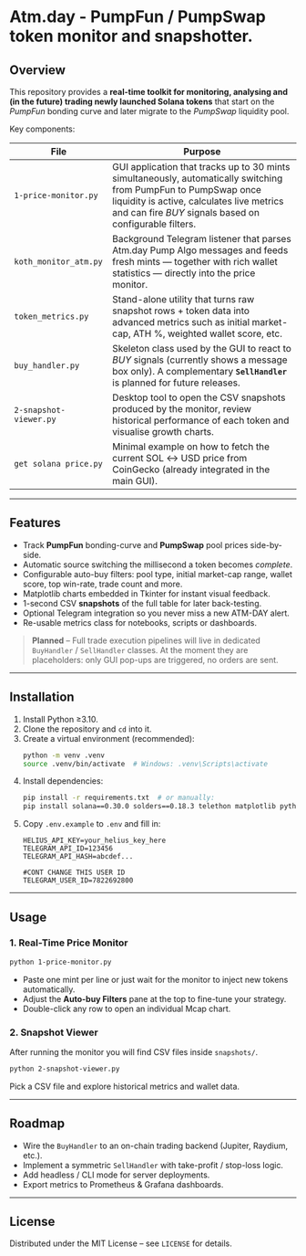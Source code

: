 # Atm.day - PumpFun / PumpSwap token monitor and snapshotter.

## Overview
This repository provides a **real-time toolkit for monitoring, analysing and (in the future) trading newly launched Solana tokens** that start on the _PumpFun_ bonding curve and later migrate to the _PumpSwap_ liquidity pool.

Key components:

| File | Purpose |
|------|---------|
| `1-price-monitor.py` | GUI application that tracks up to 30 mints simultaneously, automatically switching from PumpFun to PumpSwap once liquidity is active, calculates live metrics and can fire *BUY* signals based on configurable filters. |
| `koth_monitor_atm.py` | Background Telegram listener that parses Atm.day Pump Algo messages and feeds fresh mints — together with rich wallet statistics — directly into the price monitor. |
| `token_metrics.py` | Stand-alone utility that turns raw snapshot rows + token data into advanced metrics such as initial market-cap, ATH %, weighted wallet score, etc. |
| `buy_handler.py` | Skeleton class used by the GUI to react to *BUY* signals (currently shows a message box only). A complementary **`SellHandler`** is planned for future releases. |
| `2-snapshot-viewer.py` | Desktop tool to open the CSV snapshots produced by the monitor, review historical performance of each token and visualise growth charts. |
| `get solana price.py` | Minimal example on how to fetch the current SOL ↔ USD price from CoinGecko (already integrated in the main GUI). |

---

## Features
* Track **PumpFun** bonding-curve and **PumpSwap** pool prices side-by-side.
* Automatic source switching the millisecond a token becomes _complete_.
* Configurable auto-buy filters: pool type, initial market-cap range, wallet score, top win-rate, trade count and more.
* Matplotlib charts embedded in Tkinter for instant visual feedback.
* 1-second CSV **snapshots** of the full table for later back-testing.
* Optional Telegram integration so you never miss a new ATM-DAY alert.
* Re-usable metrics class for notebooks, scripts or dashboards.

> **Planned** – Full trade execution pipelines will live in dedicated `BuyHandler` / `SellHandler` classes. At the moment they are placeholders: only GUI pop-ups are triggered, no orders are sent.

---

## Installation
1. Install Python ≥3.10.
2. Clone the repository and `cd` into it.
3. Create a virtual environment (recommended):
   ```bash
   python -m venv .venv
   source .venv/bin/activate  # Windows: .venv\Scripts\activate
   ```
4. Install dependencies:
   ```bash
   pip install -r requirements.txt  # or manually:
   pip install solana==0.30.0 solders==0.18.3 telethon matplotlib python-dotenv requests typing-extensions
   ```
5. Copy `.env.example` to `.env` and fill in:
   ```dotenv
   HELIUS_API_KEY=your_helius_key_here
   TELEGRAM_API_ID=123456
   TELEGRAM_API_HASH=abcdef...

   #CONT CHANGE THIS USER ID
   TELEGRAM_USER_ID=7822692800
   ```

---

## Usage
### 1. Real-Time Price Monitor
```bash
python 1-price-monitor.py
```
* Paste one mint per line or just wait for the monitor to inject new tokens automatically.
* Adjust the **Auto-buy Filters** pane at the top to fine-tune your strategy.
* Double-click any row to open an individual Mcap chart.

### 2. Snapshot Viewer
After running the monitor you will find CSV files inside `snapshots/`.

```bash
python 2-snapshot-viewer.py
```
Pick a CSV file and explore historical metrics and wallet data.

---

## Roadmap
* Wire the `BuyHandler` to an on-chain trading backend (Jupiter, Raydium, etc.).
* Implement a symmetric `SellHandler` with take-profit / stop-loss logic.
* Add headless / CLI mode for server deployments.
* Export metrics to Prometheus & Grafana dashboards.

---

## License
Distributed under the MIT License – see `LICENSE` for details. 
